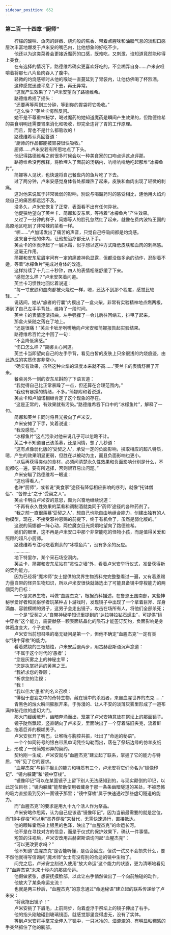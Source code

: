 ```yaml
---
sidebar_position: 652
---
```

### 第二百一十四章 “厨师”  


　　柠檬的酸味、鱼肉的鲜嫩、烧灼般的焦香、带着点腥味和油脂气息的淡甜口感层次丰富地爆发于卢米安的嘴巴内，比他想象的好吃不少。  
　　他还以为这类菜肴会更接近魔药的口感，既难吃，又刺激，谁知道竟然能称得上美食。  
　　在有选择的情况下，路德维希确实更喜欢好吃的，不会糊弄自身……卢米安咀嚼着将那七八片鱼肉吞入了腹中。  
　　轻微的灼烧感顿时从他的喉咙一直蔓延到了胃袋内，让他仿佛喝了杯烈酒。  
　　这种感觉迅速平息了下去，再无异常。  
　　“这就产生效果了？”卢米安望向了路德维希。  
　　路德维希摇了摇头：  
　　“还要再等两到三分钟，等到你的胃袋将它吸收。”  
　　“这么快？”芙兰卡愕然反问。  
　　她不是不尊重神秘学，喝过魔药的她知道魔药是瞬间产生效果的，但路德维希的美食明明还需要胃来消化和吸收，却完全违背了胃的工作原理。  
　　而且，胃也不是什么都吸收的！  
　　路德维希认真回答道：  
　　“厨师的作品都能被胃袋很快吸收。”  
　　厨师……卢米安若有所思地点了下头。  
　　他记得路德维希之前很多时候会以一种美食家的口吻点评这点评那。  
　　路德维希没再解释，将脸埋入了面前的汤锅内，吭哧吭哧地吃起那堆“冰檬鱼片”。  
　　简娜等人见状，也快速将自己餐盘内的鱼片吃了下去。  
　　过了两分钟，卢米安感觉身体各处都燥热了起来，皮肤和血肉出现了轻微的刺痛。  
　　这对他来说属于非常微弱的影响，别说与喝魔药时的感受相比，连他用火焰灼烧自己的痛苦都远远不及。  
　　没多久，卢米安恢复了正常，表面看不出有任何异状。  
　　他促狭地望向了芙兰卡、简娜和安东尼，等待着“冰檬鱼片”产生效果。  
　　又过了一分钟的样子，简娜等人的脸孔忽然红了起来，就像在费内波特王国的高原地区吃到了非常辣的菜肴一样。  
　　“嘶……”卢加诺发出了痛苦的声音，只觉自己呼吸间都是灼烧感。  
　　这来自于他的体内，让他想治疗都无从下手。  
　　芙兰卡的体表浮起了一层冰霜，似乎想以这种方式降低皮肤和血肉的刺痛感。  
　　这毫无作用。  
　　简娜和安东尼眉宇间有一定的痛苦神色显露，但都没做多余的动作，忍耐着不适，等着“冰檬鱼片”完成对身体的改造。  
　　这样持续了十几二十秒钟，四人的表情相继舒缓了下来。  
　　“感觉怎么样？”卢米安笑着问道。  
　　芙兰卡习惯性地回忆着说道：  
　　“每一寸皮肤和血肉都被火烧过一样，嗯，还达不到那个程度，感觉比较轻……”  
　　说话间，她从“旅者的行囊”内摸出了一盒火柴，非常有实验精神地点燃两根，凑到了自己左手手背处，维持了一段时间。  
　　芙兰卡的表情逐渐扭曲，左手强撑了一会儿后往回缩去，抖甩了起来。  
　　那盒火柴随之落在了地上。  
　　“还是很痛！”芙兰卡呲牙咧嘴地向卢米安和简娜报告起实验结果。  
　　路德维希百忙之中回了一句：  
　　“不会降低痛感。”  
　　“伤口怎么样？”简娜关心问道。  
　　芙兰卡当即望向自己的左手手背，看见白皙的皮肤上只余很浅的灼烧痕迹，由此造成的实质伤害非常小。  
　　“确实有效果，虽然这种火焰的温度本来就不高……”芙兰卡的表情舒展了开来。  
　　餐桌另外一侧的安东尼斟酌了下语言道：  
　　“我觉得自己比正常暴躁了一点，但还算在合理范围内。”  
　　“我也有暴躁的情绪，不多。”简娜附和着说道。  
　　芙兰卡和卢加诺相继肯定了这个现象的存在。  
　　“这是正常的，有效果就有污染。”路德维希吞下口中的“冰檬鱼片”，解释了一句。  
　　简娜和芙兰卡同时将目光投向了卢米安。  
　　卢米安摊了下手，笑着说道：  
　　“我没感觉。”  
　　“冰檬鱼片”这点污染对他来说几乎可以忽略不计。  
　　芙兰卡不知道自己该羡慕，还是同情，想了几秒道：  
　　“这有点像弱化版的‘受契之人’，承受一定的负面影响，换取相应的超凡特质，嗯，产生的效果明显更弱，但胜在以被动为主，而且负面影响也更小。  
　　“以后再获得类似的食材，必须问清楚永久性效果和负面影响分别是什么，不能都吃一遍，要有所选择，否则很容易出问题。”  
　　卢米安瞄了路德维希一眼道：  
　　“这也得看人。”  
　　也许“厨师”，或者说“美食家”途径有降低相应影响的序列，就像“托钵僧侣”、“苦修士”之于“受契之人”。  
　　芙兰卡明白卢米安的意思，颇为兴奋地继续说道：  
　　“不再有永久性效果的菜肴和调制酒就类同于‘药师’途径的各种药剂了。  
　　“我之前一直很羡慕‘受契之人’，想自己也能自由地组合能力，创建出独有的人物模型，现在，不接受邪神恩赐的前提下，终于有机会了，虽然是弱化版的。”  
　　这说的简娜都一阵心动，两位魔女目光炯炯地望向了路德维希。  
　　她们的眼里，这不再是卢米安口中那个非常能吃的怪物小孩，而是值得关爱和照顾的超凡小厨师。  
　　路德维希专注地吃着剩余的“冰檬鱼片”，没有多余的反应。  
　　…………  
　　地下特里尔，某个采石场空洞内。  
　　芙兰卡、简娜和安东尼站在“灵性之墙”外，看着卢米安举行仪式，准备获得新的契约能力。  
　　因为已经将“魔术师”女士提供的灵界生物资料完完整整看过一遍，又有着恩赐力量自带的怪异生物知识，所以卢米安很快就筛选出了可能具备镜中穿梭能力的两個契约目标：  
　　一个是灵界生物，叫做“血腥杰克”，根据资料描述，在鲁恩王国南部，某些神秘学爱好者和民俗学者玩某种占卜游戏时，发现镜子中出现了一个拿着巨斧、浑身滴血、容貌模糊的男子，这男子会走出镜子，攻击在场所有人，将他们全部杀死；  
　　一个是“受契之人”自带神秘学知识里提到的“达拉特拉钻石蠕虫”，可提供“镜中穿梭”这个能力，需要献祭一颗表面结晶化的陨石才能签订契约，负面影响是身体密度变大，个子变矮。  
　　卢米安当前想召唤的毫无疑问是第一个，但他不确定“血腥杰克”一定有类似“镜中穿梭”的能力。  
　　看着燃烧的三根蜡烛，卢米安后退两步，用古赫密斯语沉声念道：  
　　“不属于这个时代的‘愚者’；  
　　“您是灰雾之上的神秘主宰；  
　　“您是执掌好运的黄黑之王。  
　　“我祈求您的眷顾；  
　　“祈求您的注视；  
　　“我！  
　　“我以伟大‘愚者’的名义召唤：  
　　“徘徊于虚妄之中的奇特生物，藏在镜中的杀戮者，来自血腥世界的杰克……”  
　　青黑色的烛火瞬间膨胀开来，于弥漫的、让人不安的淡薄灰雾里形成了一道布满神秘花纹的虚幻大门。  
　　那大门缓缓敞开，幽暗奔涌而出，笼罩了卢米安特意放在祭坛上的那面镜子。  
　　镜子陡然飘起，竖直朝向了卢米安，里面映出了一个穿着陈旧夹克，流着鲜血，拖着巨斧的模糊男子。  
　　卢米安张开了嘴巴，让喉咙与胸腔共振，吐出了“命运的秘语”。  
　　一个个如同符号的银白带黑单词凭空勾勒而出，落在了祭坛边缘的仿羊皮纸上，形成了一份简短邪异的契约。  
　　契约刚一生成，卢米安就与“血腥杰克”建立起了联系，掌握了它的能力与特质，“听”见了它的要求。  
　　“血腥杰克”与镜子相关的能力和特质有三个，卢米安将它们命名为“镜像印记”、“镜内躲藏”和“镜中穿梭”。  
　　“镜像印记”可以在某面镜子上留下别人无法感知到的，与现实颠倒的印记，以此定位目标；“镜内躲藏”能帮助使用者藏身于那一条条幽暗隧道的某处，不被恐怖的吸力直接吸到另外一面镜子那里；“镜中穿梭”属于快速通过那些虚幻隧道的能力。  
　　而“血腥杰克”的要求是用九十九个活人作为祭品。  
　　卢米安略作思索，认为自己应该选“镜像印记”，因为当前最需要的就是定位，而“镜中穿梭”可以用“灵界穿梭”来替代，无需快速通行，直接抵达。  
　　他的眼眸霍然染上银黑的色泽，映出了“血腥杰克”的命运长河。  
　　他不是在寻找对方的信息，而是于仪式的保护效果下，确认一件事情。  
　　短暂的注视后，卢米安改用古赫密斯语询问起“血腥杰克”：  
　　“可以更改要求吗？”  
　　他不知道“血腥杰克”是否能听懂，是否会回应，但试一试又不会损失什么，要不然他就得写信询问“魔术师”女士有没有别的合适的镜中生物了。  
　　问完之后，卢米安立刻进入使用“放大命运”这个能力的状态，更为清晰地看见了“血腥杰克”未来十秒内的那些命运。  
　　他假做紧张，想要抚摸脸部，以此让右手悄然做出了一个向前触碰的动作。  
　　他放大了某条命运支流！  
　　也就是两三秒后，“血腥杰克”的意念通过“命运秘语”建立起的联系传递给了卢米安：  
　　“将我拖出镜子！”  
　　卢米安挑了下眉毛，上前两步，向着虚浮于祭坛上的镜子伸出了右手。  
　　他的指头刚触碰到玻璃镜面，就感觉那里变得虚无，没有了实体。  
　　等到卢米安将手掌完全伸入了镜中，一只冰冷的、湿漉漉的、有明显粘稠感的手突然抓住了他的腕部。  
